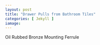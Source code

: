 ```yaml
---
layout: post
title: "Drawer Pulls from Bathroom Tiles"
categories: [ Jekyll ]
iamage:
---
```



Oil Rubbed Bronze Mounting Ferrule

